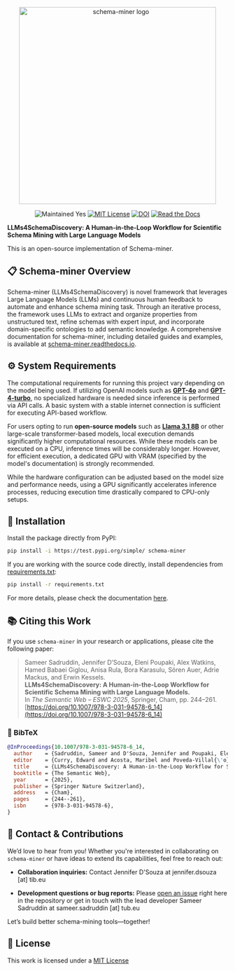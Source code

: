 <p align="center">
<img width="450" src="https://github.com/sciknoworg/schema-miner/blob/main/assets/schema-miner-logo.png?raw=true" alt="schema-miner logo" />
</p>

<div align="center">

![Maintained Yes](https://img.shields.io/badge/maintained-yes-green)
[![MIT License](https://img.shields.io/github/license/sciknoworg/schema-miner)](LICENSE)
[![DOI](https://zenodo.org/badge/900734076.svg)](https://doi.org/10.5281/zenodo.14781824)
[![Read the Docs](https://img.shields.io/badge/Read%20the%20Docs-8CA1AF?logo=readthedocs&logoColor=fff)](https://schema-miner.readthedocs.io/en/latest/)

</div>

**LLMs4SchemaDiscovery: A Human-in-the-Loop Workflow for Scientific Schema Mining with Large Language Models**

This is an open-source implementation of Schema-miner.

## 📋 Schema-miner Overview

Schema-miner (LLMs4SchemaDiscovery) is novel framework that leverages Large Language Models (LLMs) and continuous human feedback to automate and enhance schema mining task. Through an iterative process, the framework uses LLMs to extract and organize properties from unstructured text, refine schemas with expert input, and incorporate domain-specific ontologies to add semantic knowledge. A comprehensive documentation for schema-miner, including detailed guides and examples, is available at [schema-miner.readthedocs.io](https://schema-miner.readthedocs.io/en/latest/).

## ⚙️ System Requirements

The computational requirements for running this project vary depending on the model being used. If utilizing OpenAI models such as [**GPT-4o**](https://platform.openai.com/docs/models#gpt-4o) and [**GPT-4-turbo**](https://platform.openai.com/docs/models#gpt-4-turbo-and-gpt-4), no specialized hardware is needed since inference is performed via API calls. A basic system with a stable internet connection is sufficient for executing API-based workflow.

For users opting to run **open-source models** such as [**Llama 3.1 8B**](https://ai.meta.com/blog/meta-llama-3-1/) or other large-scale transformer-based models, local execution demands significantly higher computational resources. While these models can be executed on a CPU, inference times will be considerably longer. However, for efficient execution, a dedicated GPU with VRAM (specified by the model's documentation) is strongly recommended.

While the hardware configuration can be adjusted based on the model size and performance needs, using a GPU significantly accelerates inference processes, reducing execution time drastically compared to CPU-only setups.

## 🧪 Installation

Install the package directly from PyPI:

```bash
pip install -i https://test.pypi.org/simple/ schema-miner
```

If you are working with the source code directly, install dependencies from [requirements.txt](requirements.txt):


```bash
pip install -r requirements.txt
```

For more details, please check the documentation [here](https://schema-miner.readthedocs.io/en/latest/).

## 📚 Citing this Work

If you use `schema-miner` in your research or applications, please cite the following paper:

> Sameer Sadruddin, Jennifer D’Souza, Eleni Poupaki, Alex Watkins, Hamed Babaei Giglou, Anisa Rula, Bora Karasulu, Sören Auer, Adrie Mackus, and Erwin Kessels.  
> **LLMs4SchemaDiscovery: A Human-in-the-Loop Workflow for Scientific Schema Mining with Large Language Models.**  
> In *The Semantic Web – ESWC 2025*, Springer, Cham, pp. 244–261.  
> [https://doi.org/10.1007/978-3-031-94578-6_14](https://doi.org/10.1007/978-3-031-94578-6_14)

### 📌 BibTeX
```bibtex
@InProceedings{10.1007/978-3-031-94578-6_14,
  author    = {Sadruddin, Sameer and D'Souza, Jennifer and Poupaki, Eleni and Watkins, Alex and Babaei Giglou, Hamed and Rula, Anisa and Karasulu, Bora and Auer, S{\"o}ren and Mackus, Adrie and Kessels, Erwin},
  editor    = {Curry, Edward and Acosta, Maribel and Poveda-Villal{\'o}n, Maria and van Erp, Marieke and Ojo, Adegboyega and Hose, Katja and Shimizu, Cogan and Lisena, Pasquale},
  title     = {LLMs4SchemaDiscovery: A Human-in-the-Loop Workflow for Scientific Schema Mining with Large Language Models},
  booktitle = {The Semantic Web},
  year      = {2025},
  publisher = {Springer Nature Switzerland},
  address   = {Cham},
  pages     = {244--261},
  isbn      = {978-3-031-94578-6},
}
```

## 👥 Contact & Contributions

We’d love to hear from you!
Whether you're interested in collaborating on `schema-miner` or have ideas to extend its capabilities, feel free to reach out:

- **Collaboration inquiries:** Contact Jennifer D'Souza at jennifer.dsouza [at] tib.eu

- **Development questions or bug reports:** Please [open an issue](https://github.com/sciknoworg/schema-miner/issues) right here in the repository or get in touch with the lead developer Sameer Sadruddin at sameer.sadruddin [at] tub.eu

Let’s build better schema-mining tools—together!

## 📃 License

This work is licensed under a [MIT License](https://github.com/sciknoworg/schema-miner/blob/main/LICENSE.txt)